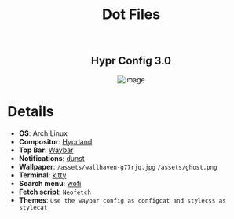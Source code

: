 <div align="center">

# Dot Files

<br/>

## Hypr Config 3.0
  
![image](https://github.com/Knightfall01/Hyprland-i3/assets/107239398/8e145ac3-072e-4ab6-8abf-b231b2e5ee0a)
  
</div>

# Details
- **OS**: Arch Linux
- **Compositor**: [Hyprland](https://github.com/hyprwm/Hyprland)
- **Top Bar**: [Waybar](https://github.com/Alexays/Waybar/)
- **Notifications**: [dunst](https://github.com/dunst-project/dunst)
- **Wallpaper**: `/assets/wallhaven-g77rjq.jpg` `/assets/ghost.png`
- **Terminal**: [kitty](https://github.com/kovidgoyal/kitty)
- **Search menu**: [wofi](https://github.com/uncomfyhalomacro/wofi)
- **Fetch script**: `Neofetch`
- **Themes**: `Use the waybar config as configcat and stylecss as stylecat`

